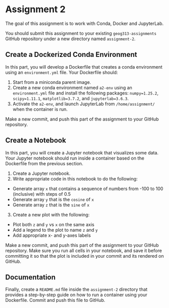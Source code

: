 # Assignment 2

The goal of this assignment is to work with Conda, Docker and JupyterLab. 

You should submit this assignment to your existing `geog313-assignments` GitHub repository under a new directory named `assignment-2`.

## Create a Dockerized Conda Environment 
In this part, you will develop a Dockerfile that creates a conda environment using an `environment.yml` file. Your Dockerfile should:

1. Start from a miniconda parent image.
1. Create a new conda environment named `a2-env` using an `environment.yml` file and install the following packages: `numpy=1.25.2`, `scipy=1.11.1`, `matplotlib=3.7.2`, and `jupyterlab=3.6.3`.
1. Activate the `a2-env`, and launch JupyterLab from `/home/assignment/` when the container is run. 

Make a new commit, and push this part of the assignment to your GitHub repository. 

## Create a Notebook
In this part, you will create a Jupyter notebook that visualizes some data. Your Jupyter notebook should run inside a container based on the Dockerfile from the previous section. 

1. Create a Jupyter notebook.
2. Write appropriate code in this notebook to do the following:
  - Generate array `x` that contains a sequence of numbers from -100 to 100 (inclusive) with steps of 0.5
  - Generate array `y` that is the `cosine` of `x`
  - Generate array `z` that is the `sine` of `x`
3. Create a new plot with the following:
  - Plot both `z` and `y` vs `x` on the same axis
  - Add a legend to the plot to name `z` and `y`
  - Add appropriate x- and y-axes labels

Make a new commit, and push this part of the assignment to your GitHub repository. Make sure you run all cells in your notebook, and save it before committing it so that the plot is included in your commit and its rendered on GitHub.

## Documentation

Finally, create a `README.md` file inside the `assignment-2` directory that provides a step-by-step guide on how to run a container using your Dockerfile. Commit and push this file to GitHub. 

<p>&nbsp;</p>